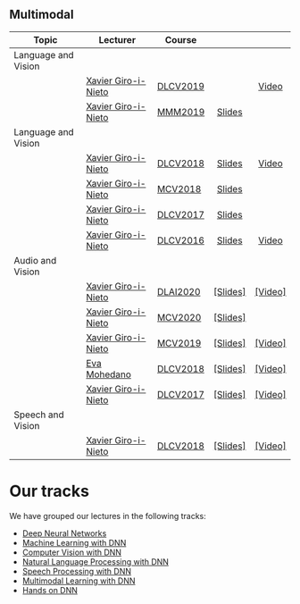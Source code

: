 [XG-web]: https://imatge.upc.edu/web/people/xavier-giro
[EM-web]: https://www.insight-centre.org/users/eva-mohedano

[DLCV2016]: http://imatge-upc.github.io/telecombcn-2016-dlcv/
[DLCV2017]: https://telecombcn-dl.github.io/2017-dlcv/
[DLCV2018]: https://telecombcn-dl.github.io/2018-dlcv/
[DLCV2019]: https://telecombcn-dl.github.io/2019-dlcv/

[DLAI2020]: https://telecombcn-dl.github.io/dlai-2020/

[MCV2018]: https://mcv-m6-video.github.io/deepvideo-2018/
[MCV2019]: https://mcv-m6-video.github.io/deepvideo-2019/
[MCV2020]: https://mcv-m6-video.github.io/deepvideo-2020/

[MMM2019]: https://telecombcn-dl.github.io/2019-mmm-tutorial/


## Multimodal

| Topic          | Lecturer                     | Course                 |                                 |              |
| -------------- |  --------------------------- | ---------------------- | :-----------------------------: | :----------: |
| Language and Vision  | | | | |
|   | [Xavier Giro-i-Nieto][XG-web]| [DLCV2019] |   |  [Video][dlcv2019-d4l4-video]   |
|   | [Xavier Giro-i-Nieto][XG-web]| [MMM2019] | [Slides][DLCV2018-D4L4-slides]    |     |
| Language and Vision  | | | | |
|   | [Xavier Giro-i-Nieto][XG-web]| [DLCV2018] | [Slides][mcv2019-audiovisual-slides]    | [Video][dlcv2018-d4l4-video]    |
|   | [Xavier Giro-i-Nieto][XG-web]| [MCV2018]  | [Slides][mcv2018-video-language]  |     |
|   | [Xavier Giro-i-Nieto][XG-web]| [DLCV2017] | [Slides][DLCV2017-d3l5-slides]    |    |
|   | [Xavier Giro-i-Nieto][XG-web]| [DLCV2016] | [Slides][dlcv2016-language-slides]  | [Video][dlcv2016-language-video]   |
| Audio and Vision  | | | | |
|         | [Xavier Giro-i-Nieto][XG-web]| [DLAI2020] | [[Slides]][dlai2020-selfav-slides]  | [[Video]][dlai2020-selfav-video] |
|         | [Xavier Giro-i-Nieto][XG-web]| [MCV2020] | [[Slides]][mcv2020-selfav-slides]  |  |
|         | [Xavier Giro-i-Nieto][XG-web]| [MCV2019] | [[Slides]][dlcv2017-d4l6-slides]  | [[Video]][mcv2019-audiovisual-video] |
|         | [Eva Mohedano][EM-web] | [DLCV2018] | [[Slides]][dlcv2018-d4l5-slides]  | [[Video]][dlcv2018-D4L5-video] |
|         | [Xavier Giro-i-Nieto][XG-web]| [DLCV2017] | [[Slides]][dlcv2017-d4l6-slides]  | [[Video]][dlcv2017-d4l6-video] |
| Speech and Vision  | | | | |
|         | [Xavier Giro-i-Nieto][XG-web]| [DLCV2018] | [[Slides]][dlcv2018-d4l6-slides]  | [[Video]][dlcv2018-D4L6-video] |

[mmm2019-val-slides]: https://www.slideshare.net/xavigiro/multimodal-deep-learning-127500352

[dlcv2016-language-slides]: http://www.slideshare.net/xavigiro/language-and-vision-dlcv-d4l3
[dlcv2016-language-video]: https://www.youtube.com/watch?v=IkJkD_hefik

[dlcv2017-d3l5-slides]: https://www.slideshare.net/xavigiro/language-and-vision-d3l5-2017-upc-deep-learning-for-computer-vision
[dlcv2017-d4l6-slides]: https://www.slideshare.net/xavigiro/audio-and-vision-d4l6-2017-upc-deep-learning-for-computer-vision
[dlcv2017-d4l6-video]: https://youtu.be/WcaaO1vkZ1U

[mcv2018-video-language]: https://www.slideshare.net/xavigiro/deep-learning-for-video-language-upc-2018

[dlcv2018-D4L4-slides]: https://www.slideshare.net/xavigiro/deep-language-and-vision-xavier-giroinieto-upc-barcelona-2018
[dlcv2018-d4l4-video]: https://youtu.be/anghBcUQCgw
[dlcv2018-D4L5-slides]: https://www.slideshare.net/xavigiro/deep-audio-and-vision-eva-mohedano-upc-barcelona-2018
[dlcv2018-d4l5-video]: https://youtu.be/1ci2l7TTbtA
[dlcv2018-D4L6-slides]: https://www.slideshare.net/xavigiro/deep-speech-and-vision-xavier-giroinieto-upc-barcelona-2018
[dlcv2018-D4l6-video]: https://youtu.be/QvxKCQddTVE

[mcv2019-audiovisual-slides]: https://www.slideshare.net/xavigiro/selfsupervised-audiovisual-learning-xavier-giro-upc-barcelona-2019
[mcv2019-audiovisual-video]: https://youtu.be/J2NnOVBdvAw

[mcv2020-selfav-slides]: https://www2.slideshare.net/xavigiro/selfsupervised-audiovisual-learning-2020-xavier-giroinieto-upc-telecombcn-barcelona

[dlcv2019-d4l4-video]: https://youtu.be/6XXHe_ySDgk

[dlai2020-selfav-slides]: https://www2.slideshare.net/xavigiro/selfsupervised-audiovisual-learning-xavier-giro-upc-telecombcn-barcelona-2020
[dlai2020-selfav-video]: https://youtu.be/wjlczBf_FSI

# Our tracks

We have grouped our lectures in the following tracks:

* [Deep Neural Networks](deep-learning.md)
* [Machine Learning with DNN](machine-learning.md)
* [Computer Vision with DNN](computer-vision.md)
* [Natural Language Processing with DNN](nlp.md)
* [Speech Processing with DNN](speech.md)
* [Multimodal Learning with DNN](multimodal.md)
* [Hands on DNN](hands-on.md)




